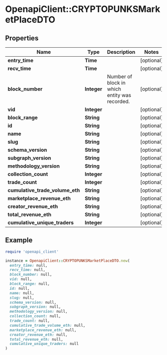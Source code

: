 # OpenapiClient::CRYPTOPUNKSMarketPlaceDTO

## Properties

| Name | Type | Description | Notes |
| ---- | ---- | ----------- | ----- |
| **entry_time** | **Time** |  | [optional] |
| **recv_time** | **Time** |  | [optional] |
| **block_number** | **Integer** | Number of block in which entity was recorded. | [optional] |
| **vid** | **Integer** |  | [optional] |
| **block_range** | **String** |  | [optional] |
| **id** | **String** |  | [optional] |
| **name** | **String** |  | [optional] |
| **slug** | **String** |  | [optional] |
| **schema_version** | **String** |  | [optional] |
| **subgraph_version** | **String** |  | [optional] |
| **methodology_version** | **String** |  | [optional] |
| **collection_count** | **Integer** |  | [optional] |
| **trade_count** | **Integer** |  | [optional] |
| **cumulative_trade_volume_eth** | **String** |  | [optional] |
| **marketplace_revenue_eth** | **String** |  | [optional] |
| **creator_revenue_eth** | **String** |  | [optional] |
| **total_revenue_eth** | **String** |  | [optional] |
| **cumulative_unique_traders** | **Integer** |  | [optional] |

## Example

```ruby
require 'openapi_client'

instance = OpenapiClient::CRYPTOPUNKSMarketPlaceDTO.new(
  entry_time: null,
  recv_time: null,
  block_number: null,
  vid: null,
  block_range: null,
  id: null,
  name: null,
  slug: null,
  schema_version: null,
  subgraph_version: null,
  methodology_version: null,
  collection_count: null,
  trade_count: null,
  cumulative_trade_volume_eth: null,
  marketplace_revenue_eth: null,
  creator_revenue_eth: null,
  total_revenue_eth: null,
  cumulative_unique_traders: null
)
```

